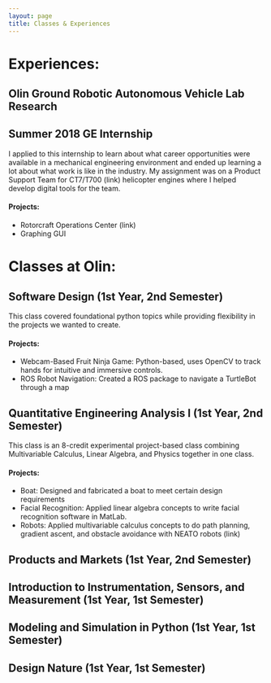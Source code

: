 ```yaml
---
layout: page
title: Classes & Experiences
---
```


# Experiences:
## Olin Ground Robotic Autonomous Vehicle Lab Research

## Summer 2018 GE Internship
I applied to this internship to learn about what career opportunities were available in a mechanical engineering environment and ended up learning a lot about what work is like in the industry. My assignment was on a Product Support Team for CT7/T700 (link) helicopter engines where I helped develop digital tools for the team.
#### Projects:
- Rotorcraft Operations Center (link)
- Graphing GUI


# Classes at Olin:
## Software Design (1st Year, 2nd Semester)
This class covered foundational python topics while providing flexibility in the projects we wanted to create.
#### Projects:
- Webcam-Based Fruit Ninja Game: Python-based, uses OpenCV to track hands for intuitive and immersive controls.
- ROS Robot Navigation: Created a ROS package to navigate a TurtleBot through a map

## Quantitative Engineering Analysis I (1st Year, 2nd Semester)
This class is an 8-credit experimental project-based class combining Multivariable Calculus, Linear Algebra, and Physics together in one class.
#### Projects:
- Boat: Designed and fabricated a boat to meet certain design requirements
- Facial Recognition: Applied linear algebra concepts to write facial recognition software in MatLab.
- Robots: Applied multivariable calculus concepts to do path planning, gradient ascent, and obstacle avoidance with NEATO robots (link)

## Products and Markets (1st Year, 2nd Semester)

## Introduction to Instrumentation, Sensors, and Measurement (1st Year, 1st Semester)

## Modeling and Simulation in Python (1st Year, 1st Semester)

## Design Nature (1st Year, 1st Semester)
